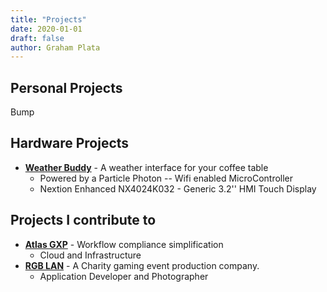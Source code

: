 ```yaml
---
title: "Projects"
date: 2020-01-01
draft: false
author: Graham Plata
---
```


## Personal Projects

Bump

## Hardware Projects

- **[Weather Buddy](https://github.com/grahamplata/weatherbuddy)** -
  A weather interface for your coffee table
  - Powered by a Particle Photon -- Wifi enabled MicroController
  - Nextion Enhanced NX4024K032 - Generic 3.2'' HMI Touch Display

## Projects I contribute to

- **[Atlas GXP](https://www.atlasgxp.com/)** - Workflow compliance simplification
  - Cloud and Infrastructure
- **[RGB LAN](https://www.rgblan.org/)** - A Charity gaming event production company.
  - Application Developer and Photographer
